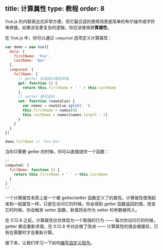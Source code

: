 title: 计算属性
type: 教程
order: 8
---

Vue.js 的内联表达式非常方便，但它最合适的使用场景是简单的布尔操作或字符串拼接。如果涉及更复杂的逻辑，你应该使用**计算属性**。

在 Vue.js 中，你可以通过 `computed` 选项定义计算属性：

``` js
var demo = new Vue({
  data: {
    firstName: 'Foo',
    lastName: 'Bar'
  },
  computed: {
    fullName: {
      // getter 应返回计算后的值
      get: function () {
        return this.firstName + ' ' + this.lastName
      },
      // setter 是可选的
      set: function (newValue) {
        var names = newValue.split(' ')
        this.firstName = names[0]
        this.lastName = names[names.length - 1]
      }
    }
  }
})

demo.fullName // 'Foo Bar'
```

当你只需要 getter 的时候，你可以直接提供一个函数：

``` js
// ...
computed: {
  fullName: function () {
    return this.firstName + ' ' + this.lastName 
  }    
}
// ...
```

一个计算属性本质上是一个被 getter/setter 函数定义了的属性。计算属性使用起来和一般属性一样，只是在访问它的时候，你会得到 getter 函数返回的值，改变它的时候，你会触发 setter 函数，新值将会作为 setter 的参数被传入。

在 0.12.8 之前，计算属性仅仅体现为一个取值的行为 —— 每次你访问它的时候，getter 都会重新求值。在 0.12.8 中对此做了改进 —— 计算属性的值会被缓存，只有在需要时才会重新计算。

接下来，让我们学习一下如何[编写自定义指令](../guide/custom-directive.html)。
